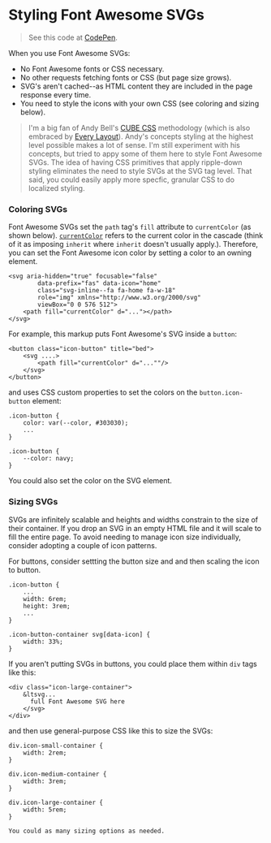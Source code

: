 Styling Font Awesome SVGs
=============

>See this code at [CodePen](https://codepen.io/rogerpence/pen/KKzZQKq).

When you use Font Awesome SVGs:

-   No Font Awesome fonts or CSS necessary.
-   No other requests fetching fonts or CSS (but page size grows).
-   SVG's aren't cached--as HTML content they are included in the page
    response every time.
-   You need to style the icons with your own CSS (see coloring and
    sizing below).

> I'm a big fan of Andy Bell's [CUBE
> CSS](https://piccalil.li/blog/cube-css/) methodology (which is also
> embraced by [Every Layout](https://every-layout.dev/)). Andy's
> concepts styling at the highest level possible makes a lot of sense.
> I'm still experiment with his concepts, but tried to appy some of them
> here to style Font Awesome SVGs. The idea of having CSS primitives
> that apply ripple-down styling eliminates the need to style SVGs at
> the SVG tag level. That said, you could easily apply more specfic,
> granular CSS to do localized styling.

### Coloring SVGs

Font Awesome SVGs set the `path` tag's `fill` attribute to
`currentColor` (as shown below).
[`currentColor`](https://www.quackit.com/css/color/values/css_currentcolor_keyword.cfm)
refers to the current color in the cascade (think of it as imposing
`inherit` where `inherit` doesn't usually apply.). Therefore, you can
set the Font Awesome icon color by setting a color to an owning element.

    <svg aria-hidden="true" focusable="false"
            data-prefix="fas" data-icon="home"
            class="svg-inline--fa fa-home fa-w-18"
            role="img" xmlns="http://www.w3.org/2000/svg"
            viewBox="0 0 576 512">
        <path fill="currentColor" d="..."></path>
    </svg>

For example, this markup puts Font Awesome's SVG inside a `button`:

    <button class="icon-button" title="bed">
        <svg ....>
            <path fill="currentColor" d="...""/>
        </svg>
    </button>

and uses CSS custom properties to set the colors on the
`button.icon-button` element:

    .icon-button {
        color: var(--color, #303030);
        ...
    }

    .icon-button {
        --color: navy;
    }

You could also set the color on the SVG element.

### Sizing SVGs

SVGs are infinitely scalable and heights and widths constrain to the
size of their container. If you drop an SVG in an empty HTML file and it
will scale to fill the entire page. To avoid needing to manage icon size
individually, consider adopting a couple of icon patterns.

For buttons, consider settting the button size and and then scaling the
icon to button.

    .icon-button {
        ...
        width: 6rem;
        height: 3rem;
        ...
    }

    .icon-button-container svg[data-icon] {
        width: 33%;
    }

If you aren't putting SVGs in buttons, you could place them within `div`
tags like this:

    <div class="icon-large-container">
        &ltsvg...
          full Font Awesome SVG here
        </svg>
    </div>

and then use general-purpose CSS like this to size the SVGs:

    div.icon-small-container {
        width: 2rem;
    }

    div.icon-medium-container {
        width: 3rem;
    }

    div.icon-large-container {
        width: 5rem;
    }

    You could as many sizing options as needed.

